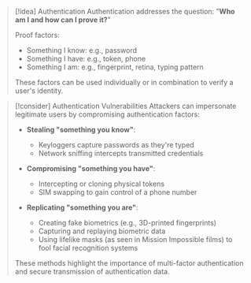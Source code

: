 > [!idea] Authentication
> Authentication addresses the question: "**Who am I and how can I prove it?**"
> 
> Proof factors:
> - Something I know: e.g., password
> - Something I have: e.g., token, phone
> - Something I am: e.g., fingerprint, retina, typing pattern
> 
> These factors can be used individually or in combination to verify a user's identity.

> [!consider] Authentication Vulnerabilities
> Attackers can impersonate legitimate users by compromising authentication factors:
> 
> - **Stealing "something you know"**:
>   - Keyloggers capture passwords as they're typed
>   - Network sniffing intercepts transmitted credentials
> 
> - **Compromising "something you have"**:
>   - Intercepting or cloning physical tokens
>   - SIM swapping to gain control of a phone number
> 
> - **Replicating "something you are"**:
>   - Creating fake biometrics (e.g., 3D-printed fingerprints)
>   - Capturing and replaying biometric data
>   - Using lifelike masks (as seen in Mission Impossible films) to fool facial recognition systems
> 
> These methods highlight the importance of multi-factor authentication and secure transmission of authentication data.


